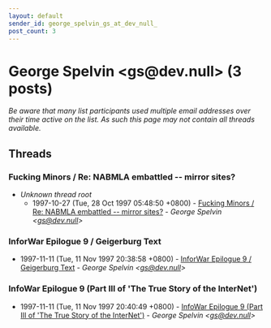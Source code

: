 ```yaml
---
layout: default
sender_id: george_spelvin_gs_at_dev_null_
post_count: 3
---
```


# George Spelvin <gs<span>@</span>dev.null> (3 posts)

_Be aware that many list participants used multiple email addresses over their time active on the list. As such this page may not contain all threads available._

## Threads

### Fucking Minors / Re: NABMLA embattled -- mirror sites?
+ _Unknown thread root_
  + 1997-10-27 (Tue, 28 Oct 1997 05:48:50 +0800) - [Fucking Minors / Re: NABMLA embattled -- mirror sites?](/archive/1997/10/6f1daccab49ec461a5c953d0cb63ee64e182d539deb20f4013fc82621904277e) - _George Spelvin \<gs@dev.null\>_

### InforWar Epilogue 9 / Geigerburg Text
+ 1997-11-11 (Tue, 11 Nov 1997 20:38:58 +0800) - [InforWar Epilogue 9 / Geigerburg Text](/archive/1997/11/00e663a3989d67cf3d566750d26bffd2a490e9573d3c2dc470f61532a5f3218e) - _George Spelvin \<gs@dev.null\>_

### InfoWar Epilogue 9 (Part III of 'The True Story of the InterNet')
+ 1997-11-11 (Tue, 11 Nov 1997 20:40:49 +0800) - [InfoWar Epilogue 9 (Part III of 'The True Story of the InterNet')](/archive/1997/11/6e208a1cbe1b08f5a3cfdca5d4ba872e59be40c4e7b29e23c0991e392a3c4432) - _George Spelvin \<gs@dev.null\>_

